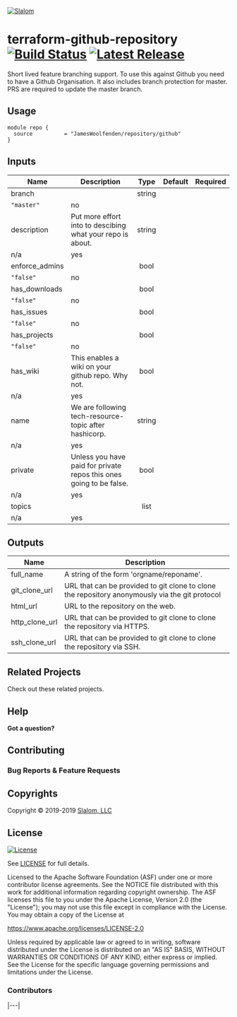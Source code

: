 [![Slalom][logo]](https://slalom.com)

# terraform-github-repository  [![Build Status](https://travis-ci.com/JamesWoolfenden/terraform-github-repository.svg?branch=master)](https://travis-ci.com/JamesWoolfenden/terraform-github-repository) [![Latest Release](https://img.shields.io/github/release/JamesWoolfenden/terraform-github-repository.svg)](https://github.com/JamesWoolfenden/terraform-github-repository/releases/latest)

Short lived feature branching support.
To use this against Github you need to have a Github Organisation.
It also includes branch protection for master. PRS are required to update the master branch.

## Usage

``` HCL
module repo {
  source          = "JamesWoolfenden/repository/github"
}
```
<!-- BEGINNING OF PRE-COMMIT-TERRAFORM DOCS HOOK -->
## Inputs

| Name | Description | Type | Default | Required |
|------|-------------|:----:|:-----:|:-----:|
| branch |  | string
 | `"master"` | no |
| description | Put more effort into to descibing what your repo is about. | string
 | n/a | yes |
| enforce\_admins |  | bool
 | `"false"` | no |
| has\_downloads |  | bool
 | `"false"` | no |
| has\_issues |  | bool
 | `"false"` | no |
| has\_projects |  | bool
 | `"false"` | no |
| has\_wiki | This enables a wiki on your github repo. Why not. | bool
 | n/a | yes |
| name | We are following tech-resource-topic after hashicorp. | string
 | n/a | yes |
| private | Unless you have paid for private repos this ones going to be false. | bool
 | n/a | yes |
| topics |  | list
 | n/a | yes |

## Outputs

| Name | Description |
|------|-------------|
| full\_name | A string of the form 'orgname/reponame'. |
| git\_clone\_url | URL that can be provided to git clone to clone the repository anonymously via the git protocol |
| html\_url | URL to the repository on the web. |
| http\_clone\_url | URL that can be provided to git clone to clone the repository via HTTPS. |
| ssh\_clone\_url | URL that can be provided to git clone to clone the repository via SSH. |
<!-- END OF PRE-COMMIT-TERRAFORM DOCS HOOK -->
## Related Projects

Check out these related projects.

## Help

**Got a question?**


## Contributing

### Bug Reports & Feature Requests


## Copyrights

Copyright © 2019-2019 [Slalom, LLC](https://slalom.com)

## License

[![License](https://img.shields.io/badge/License-Apache%202.0-blue.svg)](https://opensource.org/licenses/Apache-2.0)

See [LICENSE](LICENSE) for full details.

Licensed to the Apache Software Foundation (ASF) under one
or more contributor license agreements.  See the NOTICE file
distributed with this work for additional information
regarding copyright ownership.  The ASF licenses this file
to you under the Apache License, Version 2.0 (the
"License"); you may not use this file except in compliance
with the License.  You may obtain a copy of the License at

<https://www.apache.org/licenses/LICENSE-2.0>

Unless required by applicable law or agreed to in writing,
software distributed under the License is distributed on an
"AS IS" BASIS, WITHOUT WARRANTIES OR CONDITIONS OF ANY
KIND, either express or implied.  See the License for the
specific language governing permissions and limitations
under the License.

### Contributors

|---|

  [jameswoolfenden_homepage]: https://github.com/jameswoolfenden
  [jameswoolfenden_avatar]: https://github.com/jameswoolfenden.png?size=150

[logo]: https://gist.githubusercontent.com/JamesWoolfenden/5c457434351e9fe732ca22b78fdd7d5e/raw/15933294ae2b00f5dba6557d2be88f4b4da21201/slalom-logo.png
[website]: https://slalom.com
[github]: https://github.com/jameswoolfenden
[linkedin]: https://www.linkedin.com/company/slalom-consulting/
[twitter]: https://twitter.com/Slalom

[share_twitter]: https://twitter.com/intent/tweet/?text=terraform-github-repository&url=https://github.com/JamesWoolfenden/terraform-github-repository
[share_linkedin]: https://www.linkedin.com/shareArticle?mini=true&title=terraform-github-repository&url=https://github.com/JamesWoolfenden/terraform-github-repository
[share_reddit]: https://reddit.com/submit/?url=https://github.com/JamesWoolfenden/terraform-github-repository
[share_facebook]: https://facebook.com/sharer/sharer.php?u=https://github.com/JamesWoolfenden/terraform-github-repository
[share_email]: mailto:?subject=terraform-github-repository&body=https://github.com/JamesWoolfenden/terraform-github-repository
